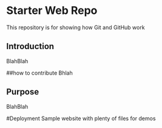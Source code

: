 # Starter Web Repo

This repository is for showing how Git and GitHub work

## Introduction
BlahBlah

##how to contribute
Bhlah

## Purpose
BlahBlah

#Deployment
Sample website with plenty of files for demos